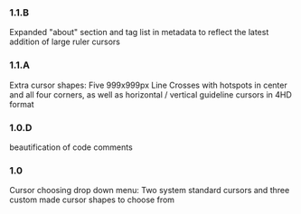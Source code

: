 ### 1.1.B
Expanded "about" section and tag list in metadata to reflect the latest addition of large ruler cursors

### 1.1.A
Extra cursor shapes: Five 999x999px Line Crosses with hotspots in center and all four corners, as well as horizontal / vertical guideline cursors in 4HD format

### 1.0.D
beautification of code comments

### 1.0
Cursor choosing drop down menu:
Two system standard cursors and three custom made cursor shapes to choose from